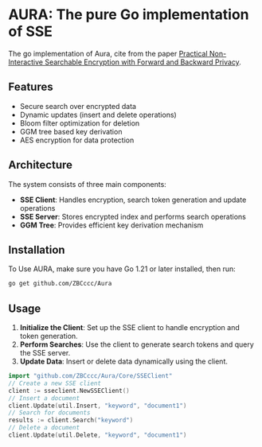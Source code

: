 # AURA: The pure Go implementation of SSE

The go implementation of Aura, cite from the paper [Practical Non-Interactive Searchable Encryption with Forward and Backward Privacy](https://www.ndss-symposium.org/wp-content/uploads/ndss2021_2C-4_24162_paper.pdf).

## Features

- Secure search over encrypted data
- Dynamic updates (insert and delete operations)
- Bloom filter optimization for deletion
- GGM tree based key derivation
- AES encryption for data protection

## Architecture

The system consists of three main components:

- **SSE Client**: Handles encryption, search token generation and update operations
- **SSE Server**: Stores encrypted index and performs search operations
- **GGM Tree**: Provides efficient key derivation mechanism

## Installation
To Use AURA, make sure you have Go 1.21 or later installed, then run:
```bash
go get github.com/ZBCccc/Aura
```

## Usage

1. **Initialize the Client**: Set up the SSE client to handle encryption and token generation.
2. **Perform Searches**: Use the client to generate search tokens and query the SSE server.
3. **Update Data**: Insert or delete data dynamically using the client.

```go
import "github.com/ZBCccc/Aura/Core/SSEClient"
// Create a new SSE client
client := sseclient.NewSSEClient()
// Insert a document
client.Update(util.Insert, "keyword", "document1")
// Search for documents
results := client.Search("keyword")
// Delete a document
client.Update(util.Delete, "keyword", "document1")
```